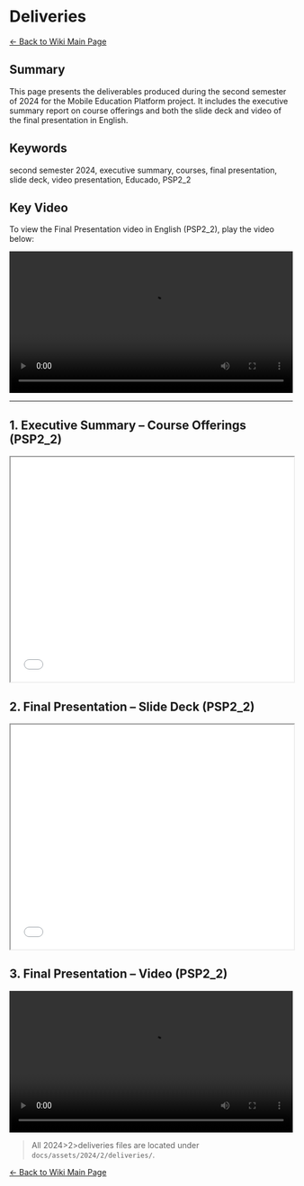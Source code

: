 # Deliveries

[← Back to Wiki Main Page](../../../wiki_index.md)

## **Summary**

This page presents the deliverables produced during the second semester of 2024 for the Mobile Education Platform project. It includes the executive summary report on course offerings and both the slide deck and video of the final presentation in English.

## **Keywords**

second semester 2024, executive summary, courses, final presentation, slide deck, video presentation, Educado, PSP2\_2

## **Key Video**

To view the Final Presentation video in English (PSP2\_2), play the video below:

<video width="100%" height="auto" controls>
  <source src="/assets/2024/2/deliveries/UNB - Educado - 2024 - PSP2_2 - Final Presentation Video - English.mp4" type="video/mp4">
  Your browser does not support the video tag.
</video>

---

## **1. Executive Summary – Course Offerings (PSP2\_2)**

<iframe src="/assets/2024/2/deliveries/UNB - Educado - 2024 - PSP 2_2 - Executive Summary - Cursos.pdf" width="100%" height="400px" title="Executive Summary - Courses"></iframe>

## **2. Final Presentation – Slide Deck (PSP2\_2)**

<iframe src="/assets/2024/2/deliveries/UNB - Educado - 2024 - PSP2_2 - Final Presentation.pdf" width="100%" height="400px" title="Final Presentation Slide Deck"></iframe>

## **3. Final Presentation – Video (PSP2\_2)**

<video width="100%" height="auto" controls>
  <source src="/assets/2024/2/deliveries/UNB - Educado - 2024 - PSP2_2 - Final Presentation Video - English.mp4" type="video/mp4">
  Your browser does not support the video tag.
</video>

> All 2024>2>deliveries files are located under `docs/assets/2024/2/deliveries/`.

[← Back to Wiki Main Page](../../../wiki_index.md)
